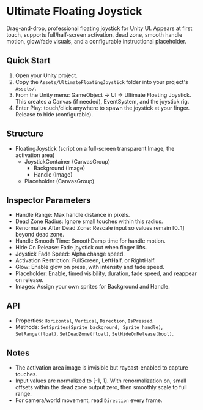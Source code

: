 # Ultimate Floating Joystick

Drag-and-drop, professional floating joystick for Unity UI. Appears at first touch, supports full/half-screen activation, dead zone, smooth handle motion, glow/fade visuals, and a configurable instructional placeholder.

## Quick Start

1. Open your Unity project.
2. Copy the `Assets/UltimateFloatingJoystick` folder into your project's `Assets/`.
3. From the Unity menu: GameObject → UI → Ultimate Floating Joystick. This creates a Canvas (if needed), EventSystem, and the joystick rig.
4. Enter Play: touch/click anywhere to spawn the joystick at your finger. Release to hide (configurable).

## Structure

- FloatingJoystick (script on a full-screen transparent Image, the activation area)
  - JoystickContainer (CanvasGroup)
    - Background (Image)
    - Handle (Image)
  - Placeholder (CanvasGroup)

## Inspector Parameters

- Handle Range: Max handle distance in pixels.
- Dead Zone Radius: Ignore small touches within this radius.
- Renormalize After Dead Zone: Rescale input so values remain [0..1] beyond dead zone.
- Handle Smooth Time: SmoothDamp time for handle motion.
- Hide On Release: Fade joystick out when finger lifts.
- Joystick Fade Speed: Alpha change speed.
- Activation Restriction: FullScreen, LeftHalf, or RightHalf.
- Glow: Enable glow on press, with intensity and fade speed.
- Placeholder: Enable, timed visibility, duration, fade speed, and reappear on release.
- Images: Assign your own sprites for Background and Handle.

## API

- Properties: `Horizontal`, `Vertical`, `Direction`, `IsPressed`.
- Methods: `SetSprites(Sprite background, Sprite handle)`, `SetRange(float)`, `SetDeadZone(float)`, `SetHideOnRelease(bool)`.

## Notes

- The activation area image is invisible but raycast-enabled to capture touches.
- Input values are normalized to [-1, 1]. With renormalization on, small offsets within the dead zone output zero, then smoothly scale to full range.
- For camera/world movement, read `Direction` every frame.

